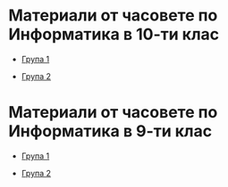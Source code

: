 # Материали от часовете по Информатика в 10-ти клас
 
- [Група 1](https://github.com/DimitarSht/Informatics_10A_2024_2025/tree/main/%D0%93%D1%80%D1%83%D0%BF%D0%B0%201/10-%D1%82%D0%B8%20%D0%BA%D0%BB%D0%B0%D1%81)

- [Група 2](https://github.com/DimitarSht/Informatics_10A_2024_2025/tree/main/%D0%93%D1%80%D1%83%D0%BF%D0%B0%202/10-%D1%82%D0%B8%20%D0%BA%D0%BB%D0%B0%D1%81)

# Материали от часовете по Информатика в 9-ти клас

- [Група 1](https://github.com/DimitarSht/Informatics_10A_2024_2025/tree/main/%D0%93%D1%80%D1%83%D0%BF%D0%B0%201/9-%D1%82%D0%B8%20%D0%BA%D0%BB%D0%B0%D1%81)

- [Група 2](https://github.com/DimitarSht/Informatics_10A_2024_2025/tree/main/%D0%93%D1%80%D1%83%D0%BF%D0%B0%202/9-%D1%82%D0%B8%20%D0%BA%D0%BB%D0%B0%D1%81)